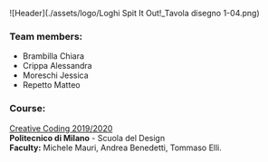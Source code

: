 ![Header](./assets/logo/Loghi Spit It Out!_Tavola disegno 1-04.png)

### Team members:

-   Brambilla Chiara
-   Crippa Alessandra
-   Moreschi Jessica
-   Repetto Matteo

### Course:

[Creative Coding 2019/2020](https://drawwithcode.github.io/2020/)<br>
**Politecnico di Milano** - Scuola del Design<br>
**Faculty:** Michele Mauri, Andrea Benedetti, Tommaso Elli.
